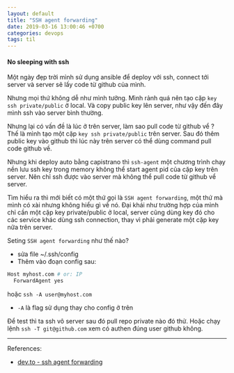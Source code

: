 ```yaml
---
layout: default
title: "SSH agent forwarding"
date: 2019-03-16 13:00:46 +0700
categories: devops
tags: til
---
```

####  No sleeping with ssh

Một ngày đẹp trời mình sử dụng ansible để deploy với ssh, connect tới server và server sẽ lấy code từ github của mình.

Nhưng mọi thứ không dễ như mình tưởng. Mình rảnh quá nên tạo cặp `key ssh private/public` ở local. Và copy public key lên server, như vậy đến đây mình ssh vào server bình thường.

Nhưng lại có vấn đề là lúc ở trên server, làm sao pull code từ github vể ? Thế là mình tạo một cặp `key ssh private/public` trên server. Sau đó thêm public key vào github thì lúc này trên server có thể dùng command pull code github về.

Nhưng khi deploy auto bằng capistrano thì `ssh-agent` một chương trình chạy nền lưu ssh key trong memory không thể start agent pid của cặp key trên server. Nên chỉ ssh được vào server mà không thể pull code từ github vể server.

Tìm hiểu ra thì mới biết có một thứ gọi là `SSH agent forwarding`, một thứ mà mình có xài nhưng không hiểu gì về nó. Đại khái như trường hợp của mình chỉ cần một cặp key private/public ở local, server cũng dùng key đó cho các service khác dùng ssh connection, thay vì phải generate một cặp key nữa trên server.

Seting `SSH agent forwarding` như thế nào?
- sửa file ~/.ssh/config
- Thêm vào đoạn config sau:

``` bash
Host myhost.com # or: IP
  ForwardAgent yes
```

hoặc `ssh -A user@myhost.com `
- `-A` là flag sử dụng thay cho config ở trên

Để test thì ta ssh vô server sau đó pull repo private nào đó thử. Hoặc chạy lệnh `ssh -T git@github.com` xem có authen đúng user github không.

---
References:

  - [dev.to - ssh agent forwarding](https://dev.to/levivm/how-to-use-ssh-and-ssh-agent-forwarding-more-secure-ssh-2c32)